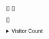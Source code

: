 

[]
[]

[]

<details>
<summary> Visitor Count </summary>
  
[![Hits](https://hits.seeyoufarm.com/api/count/incr/badge.svg?url=https%3A%2F%2Fgithub.com%2Fecole42-yoma%2FLibft&count_bg=%2379C83D&title_bg=%23555555&icon=&icon_color=%23E7E7E7&title=Howdy%27all&edge_flat=false)](https://hits.seeyoufarm.com)
  
</details>
